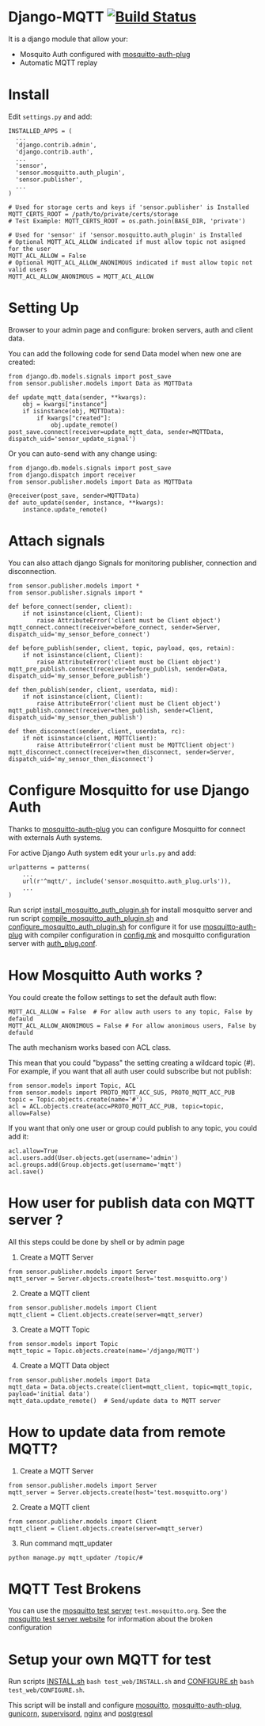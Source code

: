 Django-MQTT [![Build Status](https://travis-ci.org/ehooo/sensor.svg?branch=master)](https://travis-ci.org/ehooo/sensor)
===========
It is a django module that allow your:
- Mosquito Auth configured with [mosquitto-auth-plug](https://github.com/jpmens/mosquitto-auth-plug)
- Automatic MQTT replay


Install
=======
Edit ```settings.py``` and add:
```
INSTALLED_APPS = (
  ...
  'django.contrib.admin',
  'django.contrib.auth',
  ...
  'sensor',
  'sensor.mosquitto.auth_plugin',
  'sensor.publisher',
  ...
)

# Used for storage certs and keys if 'sensor.publisher' is Installed
MQTT_CERTS_ROOT = /path/to/private/certs/storage
# Test Example: MQTT_CERTS_ROOT = os.path.join(BASE_DIR, 'private')

# Used for 'sensor' if 'sensor.mosquitto.auth_plugin' is Installed
# Optional MQTT_ACL_ALLOW indicated if must allow topic not asigned for the user 
MQTT_ACL_ALLOW = False
# Optional MQTT_ACL_ALLOW_ANONIMOUS indicated if must allow topic not valid users
MQTT_ACL_ALLOW_ANONIMOUS = MQTT_ACL_ALLOW

```


Setting Up
==========
Browser to your admin page and configure: broken servers, auth and client data.

You can add the following code for send Data model when new one are created:
```
from django.db.models.signals import post_save
from sensor.publisher.models import Data as MQTTData

def update_mqtt_data(sender, **kwargs):
    obj = kwargs["instance"]
    if isinstance(obj, MQTTData):
        if kwargs["created"]:
            obj.update_remote()
post_save.connect(receiver=update_mqtt_data, sender=MQTTData, dispatch_uid='sensor_update_signal')
```

Or you can auto-send with any change using:
```
from django.db.models.signals import post_save
from django.dispatch import receiver
from sensor.publisher.models import Data as MQTTData

@receiver(post_save, sender=MQTTData)
def auto_update(sender, instance, **kwargs):
    instance.update_remote()
```

Attach signals
==============
You can also attach django Signals for monitoring publisher, connection and disconnection.
```
from sensor.publisher.models import *
from sensor.publisher.signals import *

def before_connect(sender, client):
    if not isinstance(client, Client):
        raise AttributeError('client must be Client object')
mqtt_connect.connect(receiver=before_connect, sender=Server, dispatch_uid='my_sensor_before_connect')

def before_publish(sender, client, topic, payload, qos, retain):
    if not isinstance(client, Client):
        raise AttributeError('client must be Client object')
mqtt_pre_publish.connect(receiver=before_publish, sender=Data, dispatch_uid='my_sensor_before_publish')

def then_publish(sender, client, userdata, mid):
    if not isinstance(client, Client):
        raise AttributeError('client must be Client object')
mqtt_publish.connect(receiver=then_publish, sender=Client, dispatch_uid='my_sensor_then_publish')

def then_disconnect(sender, client, userdata, rc):
    if not isinstance(client, MQTTClient):
        raise AttributeError('client must be MQTTClient object')
mqtt_disconnect.connect(receiver=then_disconnect, sender=Server, dispatch_uid='my_sensor_then_disconnect')
```


Configure Mosquitto for use Django Auth
=======================================
Thanks to [mosquitto-auth-plug](https://github.com/jpmens/mosquitto-auth-plug) you can configure Mosquitto for connect
with externals Auth systems.

For active Django Auth system edit your ```urls.py``` and add:
```
urlpatterns = patterns(
    ...
    url(r'^mqtt/', include('sensor.mosquitto.auth_plug.urls')),
    ...
)
```

Run script [install_mosquitto_auth_plugin.sh](script/install_mosquitto_auth_plugin.sh) for install mosquitto server and
run script [compile_mosquitto_auth_plugin.sh](script/compile_mosquitto_auth_plugin.sh)
and [configure_mosquitto_auth_plugin.sh](script/configure_mosquitto_auth_plugin.sh) for
configure it for use [mosquitto-auth-plug](https://github.com/jpmens/mosquitto-auth-plug) with compiler configuration in
[config.mk](script/config.mk) and mosquitto configuration server with [auth_plug.conf](script/auth_plug.conf).

How Mosquitto Auth works ?
==========================
You could create the follow settings to set the default auth flow:
```
MQTT_ACL_ALLOW = False  # For allow auth users to any topic, False by defauld
MQTT_ACL_ALLOW_ANONIMOUS = False # For allow anonimous users, False by defauld
```
The auth mechanism works based con ACL class.

This mean that you could "bypass" the setting creating a wildcard topic (#).
For example, if you want that all auth user could subscribe but not publish:
```
from sensor.models import Topic, ACL
from sensor.models import PROTO_MQTT_ACC_SUS, PROTO_MQTT_ACC_PUB
topic = Topic.objects.create(name='#')
acl = ACL.objects.create(acc=PROTO_MQTT_ACC_PUB, topic=topic, allow=False)
```
If you want that only one user or group could publish to any topic, you could add it:
```
acl.allow=True
acl.users.add(User.objects.get(username='admin')
acl.groups.add(Group.objects.get(username='mqtt')
acl.save()
```

How user for publish data con MQTT server ?
===========================================
All this steps could be done by shell or by admin page
1. Create a MQTT Server
 ```
 from sensor.publisher.models import Server
 mqtt_server = Server.objects.create(host='test.mosquitto.org')
 ```
2. Create a MQTT client
 ```
 from sensor.publisher.models import Client
 mqtt_client = Client.objects.create(server=mqtt_server)
 ```
3. Create a MQTT Topic
 ```
 from sensor.models import Topic
 mqtt_topic = Topic.objects.create(name='/django/MQTT')
 ```
4. Create a MQTT Data object
 ```
 from sensor.publisher.models import Data
 mqtt_data = Data.objects.create(client=mqtt_client, topic=mqtt_topic, payload='initial data')
 mqtt_data.update_remote()  # Send/update data to MQTT server
 ```

# How to update data from remote MQTT?
1. Create a MQTT Server
 ```
 from sensor.publisher.models import Server
 mqtt_server = Server.objects.create(host='test.mosquitto.org')
 ```
2. Create a MQTT client
 ```
 from sensor.publisher.models import Client
 mqtt_client = Client.objects.create(server=mqtt_server)
 ```
3. Run command mqtt_updater
 ```
 python manage.py mqtt_updater /topic/#
 ```


MQTT Test Brokens
=================
You can use the [mosquitto test server](http://test.mosquitto.org/) ```test.mosquitto.org```.
See the [mosquitto test server website](http://test.mosquitto.org/) for information about the broken configuration


Setup your own MQTT for test
============================
Run scripts [INSTALL.sh](test_web/INSTALL.sh) ```bash test_web/INSTALL.sh```
and [CONFIGURE.sh](test_web/CONFIGURE.sh) ```bash test_web/CONFIGURE.sh```.

This script will be install and configure [mosquitto](http://www.mosquitto.org/),
[mosquitto-auth-plug](https://github.com/jpmens/mosquitto-auth-plug), [gunicorn](http://www.gunicorn.org/),
 [supervisord](http://www.supervisord.org/), [nginx](http://www.nginx.org/) and [postgresql](http://www.postgresql.org/)
